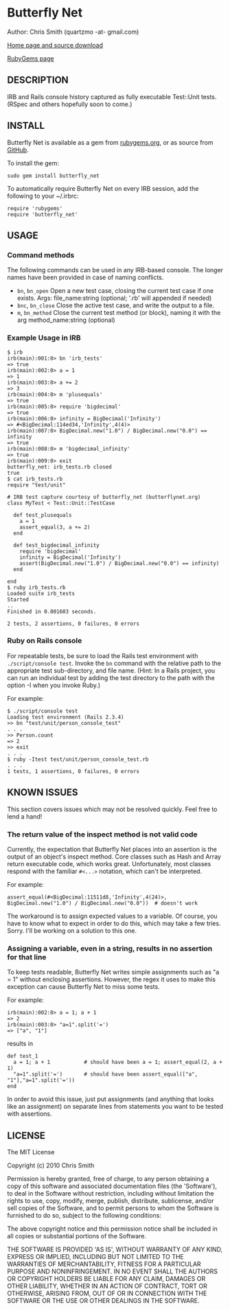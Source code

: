 Butterfly Net
=============


Author: Chris Smith (quartzmo -at- gmail.com)

[Home page and source download](http://github.com/quartzmo/butterfly_net)

[RubyGems page](http://rubygems.org/gems/butterfly_net)


## DESCRIPTION

IRB and Rails console history captured as fully executable Test::Unit tests. (RSpec and others hopefully soon to come.)


## INSTALL

Butterfly Net is available as a gem from [rubygems.org](http://rubygems.org/gems/butterfly_net), or as source from
[GitHub](http://github.com/quartzmo/butterfly_net).

To install the gem:

    sudo gem install butterfly_net

To automatically require Butterfly Net on every IRB session, add the following to your ~/.irbrc:

    require 'rubygems'
    require 'butterfly_net'


## USAGE

### Command methods

The following commands can be used in any IRB-based console. The longer names have been provided in case of naming conflicts.

* `bn`, `bn_open`       Open a new test case, closing the current test case if one exists. Args: file_name:string (optional; '.rb' will appended if needed)
* `bnc`, `bn_close`     Close the active test case, and write the output to a file.
* `m`, `bn_method`      Close the current test method (or block), naming it with the arg method_name:string (optional)

### Example Usage in IRB

    $ irb
    irb(main):001:0> bn 'irb_tests'
    => true
    irb(main):002:0> a = 1
    => 1
    irb(main):003:0> a += 2
    => 3
    irb(main):004:0> m 'plusequals'
    => true
    irb(main):005:0> require 'bigdecimal'
    => true
    irb(main):006:0> infinity = BigDecimal('Infinity')
    => #<BigDecimal:114ed34,'Infinity',4(4)>
    irb(main):007:0> BigDecimal.new("1.0") / BigDecimal.new("0.0") == infinity
    => true
    irb(main):008:0> m 'bigdecimal_infinity'
    => true
    irb(main):009:0> exit
    butterfly_net: irb_tests.rb closed
    true
    $ cat irb_tests.rb
    require "test/unit"

    # IRB test capture courtesy of butterfly_net (butterflynet.org)
    class MyTest < Test::Unit::TestCase

      def test_plusequals
        a = 1
        assert_equal(3, a += 2)
      end

      def test_bigdecimal_infinity
        require 'bigdecimal'
        infinity = BigDecimal('Infinity')
        assert(BigDecimal.new("1.0") / BigDecimal.new("0.0") == infinity)
      end

    end
    $ ruby irb_tests.rb
    Loaded suite irb_tests
    Started
    ..
    Finished in 0.001603 seconds.

    2 tests, 2 assertions, 0 failures, 0 errors


### Ruby on Rails console

For repeatable tests, be sure to load the Rails test environment with `./script/console test`. Invoke the `bn` command
with the relative path to the appropriate test sub-directory, and file name. (Hint: In a Rails project, you can run an 
individual test by adding the test directory to the path with the option -I when you invoke Ruby.)

For example:

    $ ./script/console test
    Loading test environment (Rails 2.3.4)
    >> bn "test/unit/person_console_test"
    . . .
    >> Person.count
    => 2
    >> exit
    . . .
    $ ruby -Itest test/unit/person_console_test.rb
    . . .
    1 tests, 1 assertions, 0 failures, 0 errors


## KNOWN ISSUES

This section covers issues which may not be resolved quickly. Feel free to lend a hand!

### The return value of the inspect method is not valid code

Currently, the expectation that Butterfly Net places into an assertion is the output of an object's inspect method. Core
classes such as Hash and Array return executable code, which works great. Unfortunately, most classes respond with the familiar
`#<...>` notation, which can't be interpreted.

For example:

    assert_equal(#<BigDecimal:11511d8,'Infinity',4(24)>, BigDecimal.new("1.0") / BigDecimal.new("0.0"))  # doesn't work

The workaround is to assign expected values to a variable. Of course, you have to know what to expect in order to do this, 
which may take a few tries. Sorry. I'll be working on a solution to this one.


### Assigning a variable, even in a string, results in no assertion for that line 

To keep tests readable, Butterfly Net writes simple assignments such as "a = 1" without enclosing assertions.
However, the regex it uses to make this exception can cause Butterfly Net to miss some tests.

For example:

    irb(main):002:0> a = 1; a + 1
    => 2
    irb(main):003:0> "a=1".split('=')
    => ["a", "1"]

results in

    def test_1
      a = 1; a + 1           # should have been a = 1; assert_equal(2, a + 1)
      "a=1".split('=')       # should have been assert_equal(["a", "1"],"a=1".split('='))
    end

In order to avoid this issue, just put assignments (and anything that looks like an assignment) on separate lines 
from statements you want to be tested with assertions.


## LICENSE

The MIT License

Copyright (c) 2010 Chris Smith

Permission is hereby granted, free of charge, to any person obtaining
a copy of this software and associated documentation files (the
'Software'), to deal in the Software without restriction, including
without limitation the rights to use, copy, modify, merge, publish,
distribute, sublicense, and/or sell copies of the Software, and to
permit persons to whom the Software is furnished to do so, subject to
the following conditions:

The above copyright notice and this permission notice shall be
included in all copies or substantial portions of the Software.

THE SOFTWARE IS PROVIDED 'AS IS', WITHOUT WARRANTY OF ANY KIND,
EXPRESS OR IMPLIED, INCLUDING BUT NOT LIMITED TO THE WARRANTIES OF
MERCHANTABILITY, FITNESS FOR A PARTICULAR PURPOSE AND NONINFRINGEMENT.
IN NO EVENT SHALL THE AUTHORS OR COPYRIGHT HOLDERS BE LIABLE FOR ANY
CLAIM, DAMAGES OR OTHER LIABILITY, WHETHER IN AN ACTION OF CONTRACT,
TORT OR OTHERWISE, ARISING FROM, OUT OF OR IN CONNECTION WITH THE
SOFTWARE OR THE USE OR OTHER DEALINGS IN THE SOFTWARE.
